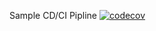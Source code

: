 Sample CD/CI Pipline [![codecov](https://codecov.io/gh/allgeo/cps847a2/branch/main/graph/badge.svg?token=HQ9PhUUhim)](https://codecov.io/gh/allgeo/cps847a2)

